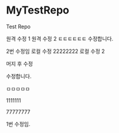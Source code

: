 # MyTestRepo
Test Repo

원격 수정 1
원격 수정 2
ㅌㅌㅌㅌㅌㅌ
수정합니다. 

2번 수정임 
로컬 수정
22222222
로컬 수정 2

머지 후 수정

수정합니다.

ㅁㅁㅁㅁㅁ

1111111

77777777

1번 수정임.